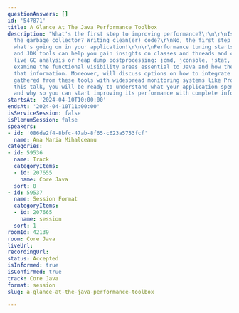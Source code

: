 ```yaml
---
questionAnswers: []
id: '547871'
title: A Glance At The Java Performance Toolbox
description: "What's the first step to improving performance?\r\n\r\nIs it tuning
  the garbage collector? Writing clean(er) code?\r\nNo, the first step is understanding
  what's going on in your application!\r\n\r\nPerformance tuning starts with analysis,
  and JDK tools can help you gain insights on classes and threads and can perform
  live GC analysis or heap dump postprocessing: jcmd, jconsole, jstat, jmap and jfr.\r\n\r\nWe'll
  examine the functional visibility areas essential to Java and how these tools provide
  that information. Moreover, will discuss options on how to integrate information
  gathered from these tools with widespread monitoring systems like Prometheus.\r\n\r\nAfter
  this talk, you will be ready to understand what your application spends time on
  and why so you can start improving its performance with complete information."
startsAt: '2024-04-10T10:00:00'
endsAt: '2024-04-10T11:00:00'
isServiceSession: false
isPlenumSession: false
speakers:
- id: '086de2f4-8bfc-47ab-8f65-c623a5753fcf'
  name: Ana Maria Mihalceanu
categories:
- id: 59536
  name: Track
  categoryItems:
  - id: 207655
    name: Core Java
  sort: 0
- id: 59537
  name: Session Format
  categoryItems:
  - id: 207665
    name: session
  sort: 1
roomId: 42139
room: Core Java
liveUrl: 
recordingUrl: 
status: Accepted
isInformed: true
isConfirmed: true
track: Core Java
format: session
slug: a-glance-at-the-java-performance-toolbox

---
```

